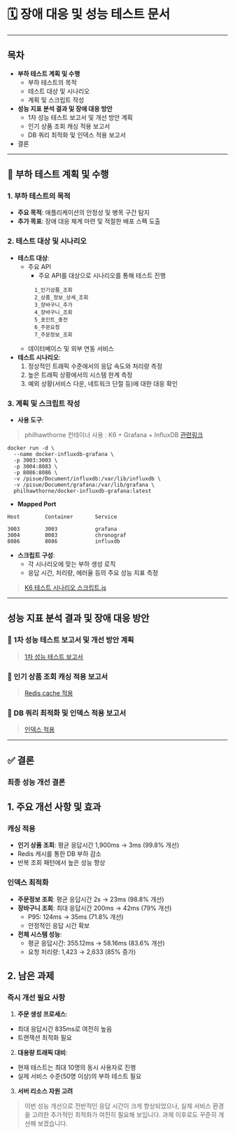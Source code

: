 # 🗓 장애 대응 및 성능 테스트 문서

---

## 목차
* **부하 테스트 계획 및 수행**
    + 부하 테스트의 목적
    + 테스트 대상 및 시나리오
    + 계획 및 스크립트 작성
* **성능 지표 분석 결과 및 장애 대응 방안**
    + 1차 성능 테스트 보고서 및 개선 방안 계획
    + 인기 상품 조회 캐싱 적용 보고서
    + DB 쿼리 최적화 및 인덱스 적용 보고서
* 결론

---

## 🎯 부하 테스트 계획 및 수행
### 1. 부하 테스트의 목적
- **주요 목적**: 애플리케이션의 안정성 및 병목 구간 탐지
- **추가 목표**: 장애 대응 체계 마련 및 적절한 배포 스펙 도출

### 2. 테스트 대상 및 시나리오
- **테스트 대상**:
    - 주요 API 
      - 주요 API를 대상으로 시나리오를 통해 테스트 진행 
      ```
        1_인기상품_조회
        2_상품_정보_상세_조회
        3_장바구니_추가
        4_장바구니_조회
        5_포인트_충전
        6_주문요청
        7_주문정보_조회
      ```
    - 데이터베이스 및 외부 연동 서비스
- **테스트 시나리오**:
    1. 정상적인 트래픽 수준에서의 응답 속도와 처리량 측정
    2. 높은 트래픽 상황에서의 시스템 한계 측정
    3. 예외 상황(서비스 다운, 네트워크 단절 등)에 대한 대응 확인

### 3. 계획 및 스크립트 작성
- **사용 도구**: 
> philhawthorne 컨테이너 사용 : K6 + Grafana + InfluxDB [관련링크](https://hub.docker.com/r/philhawthorne/docker-influxdb-grafana)
```
docker run -d \
  --name docker-influxdb-grafana \
  -p 3003:3003 \
  -p 3004:8083 \
  -p 8086:8086 \
  -v /pisue/Document/influxdb:/var/lib/influxdb \
  -v /pisue/Document/grafana:/var/lib/grafana \
  philhawthorne/docker-influxdb-grafana:latest
```
- **Mapped Port**
```
Host		Container		Service

3003		3003			grafana
3004		8083			chronograf
8086		8086			influxdb
```


- **스크립트 구성**:
    - 각 시나리오에 맞는 부하 생성 로직
    - 응답 시간, 처리량, 에러율 등의 주요 성능 지표 측정
> [K6 테스트 시나리오 스크립트.js](../../src/test/resources/k6/create-order-k6.js)

---

## 성능 지표 분석 결과 및 장애 대응 방안
### 📄  1차 성능 테스트 보고서 및 개선 방안 계획
> [1차 성능 테스트 보고서](test_result_1.md)

### 📄  인기 상품 조회 캐싱 적용 보고서
> [Redis cache 적용](test_cache.md)

### 📄  DB 쿼리 최적화 및 인덱스 적용 보고서
> [인덱스 적용](test_index.md)

---

## ✅ 결론
### **최종 성능 개선 결론**

## **1. 주요 개선 사항 및 효과**

### **캐싱 적용**
- **인기 상품 조회**: 평균 응답시간 1,900ms → 3ms (99.8% 개선)
- Redis 캐시를 통한 DB 부하 감소
- 반복 조회 패턴에서 높은 성능 향상

### **인덱스 최적화**
- **주문정보 조회**: 평균 응답시간 2s → 23ms (98.8% 개선)
- **장바구니 조회**: 최대 응답시간 200ms → 42ms (79% 개선)
  - P95: 124ms → 35ms (71.8% 개선)
  - 안정적인 응답 시간 확보
- **전체 시스템 성능**:
  - 평균 응답시간: 355.12ms → 58.16ms (83.6% 개선)
  - 요청 처리량: 1,423 → 2,633 (85% 증가)

## **2. 남은 과제**

### **즉시 개선 필요 사항**
1. **주문 생성 프로세스**:
  - 최대 응답시간 835ms로 여전히 높음
  - 트랜잭션 최적화 필요

2. **대용량 트래픽 대비**:
  - 현재 테스트는 최대 10명의 동시 사용자로 진행
  - 실제 서비스 수준(50명 이상)의 부하 테스트 필요

3. **서버 리소스 자원 고려**
>이번 성능 개선으로 전반적인 응답 시간이 크게 향상되었으나, 실제 서비스 환경을 고려한 추가적인 최적화가 여전히 필요해 보입니다. 과제 이후로도 꾸준히 개선해 보겠습니다.


